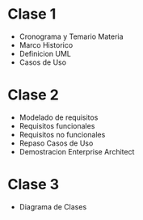 # Clase 1

* Cronograma y Temario Materia
* Marco Historico
* Definicion UML
* Casos de Uso

# Clase 2

* Modelado de requisitos
* Requisitos funcionales
* Requisitos no funcionales
* Repaso Casos de Uso
* Demostracion Enterprise Architect

# Clase 3

* Diagrama de Clases
